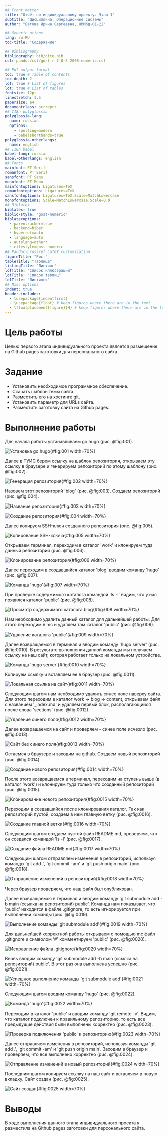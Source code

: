 ```yaml
---
## Front matter
title: "Отчёт по индивидуальному проекту. Этап 1"
subtitle: "Дисциплина: Операционные системы"
author: "Батова Ирина Сергеевна, НММбд-01-22"

## Generic otions
lang: ru-RU
toc-title: "Содержание"

## Bibliography
bibliography: bib/cite.bib
csl: pandoc/csl/gost-r-7-0-5-2008-numeric.csl

## Pdf output format
toc: true # Table of contents
toc-depth: 2
lof: true # List of figures
lot: true # List of tables
fontsize: 12pt
linestretch: 1.5
papersize: a4
documentclass: scrreprt
## I18n polyglossia
polyglossia-lang:
  name: russian
  options:
	- spelling=modern
	- babelshorthands=true
polyglossia-otherlangs:
  name: english
## I18n babel
babel-lang: russian
babel-otherlangs: english
## Fonts
mainfont: PT Serif
romanfont: PT Serif
sansfont: PT Sans
monofont: PT Mono
mainfontoptions: Ligatures=TeX
romanfontoptions: Ligatures=TeX
sansfontoptions: Ligatures=TeX,Scale=MatchLowercase
monofontoptions: Scale=MatchLowercase,Scale=0.9
## Biblatex
biblatex: true
biblio-style: "gost-numeric"
biblatexoptions:
  - parentracker=true
  - backend=biber
  - hyperref=auto
  - language=auto
  - autolang=other*
  - citestyle=gost-numeric
## Pandoc-crossref LaTeX customization
figureTitle: "Рис."
tableTitle: "Таблица"
listingTitle: "Листинг"
lofTitle: "Список иллюстраций"
lotTitle: "Список таблиц"
lolTitle: "Листинги"
## Misc options
indent: true
header-includes:
  - \usepackage{indentfirst}
  - \usepackage{float} # keep figures where there are in the text
  - \floatplacement{figure}{H} # keep figures where there are in the text
---
```


# Цель работы

Целью первого этапа индивидуального проекта является размещение на Github pages заготовки для персонального сайта.

# Задание

* Установить необходимое программное обеспечение.
* Скачать шаблон темы сайта.
* Разместить его на хостинге git.
* Установить параметр для URLs сайта.
* Разместить заготовку сайта на Github pages.

# Выполнение работы

Для начала работы устанавливаем go hugo (рис. @fig:001).

![Установка go hugo](image/1.jpg){#fig:001 width=70%}

Далее в ТУИС берем ссылку на шаблон репозитория, открываем эту ссылку в браузере и генерируем репозиторий по этому шаблону (рис. @fig:002).

![Генерация репозитория](image/2.jpg){#fig:002 width=70%}

Назовем этот репозиторий 'blog' (рис. @fig:003). Создаем репозиторий (рис. @fig:004).

![Название репозитория](image/3.jpg){#fig:003 width=70%}

![Создание репозитория](image/4.jpg){#fig:004 width=70%}

Далее копируем SSH-ключ созданного репозитория (рис. @fig:005).

![Копирование SSH-ключа](image/5.jpg){#fig:005 width=70%}

Открываем терминал, переходим в каталог 'work' и клонируем туда данный репозиторий (рис. @fig:006).

![Клонирование репозитория](image/6.jpg){#fig:006 width=70%}

Далее переходим в создавшийся каталог 'blog' вводим команду 'hugo' (рис. @fig:007).

![Команда 'hugo'](image/7.jpg){#fig:007 width=70%}

При проверке содержимого каталога командой 'ls -l' видим, что у нас появился каталог 'public' (рис. @fig:008).

![Просмотр содержимого каталога blog](image/8.jpg){#fig:008 width=70%}

Нам необходимо удалить данный каталог для дальнейшей работы. Для этого переходим в mc и удаляем там каталог 'public' (рис. @fig:009).

![Удаление каталога 'public'](image/9.jpg){#fig:009 width=70%}

Далее возвращаемся в терминал и вводим команду 'hugo server' (рис. @fig:0010). В результате выполнения данной команды мы получаем ссылку на наш сайт, которая работает только на локальном устройстве.

![Команда 'hugo server'](image/10.jpg){#fig:0010 width=70%}

Копируем ссылку и вставляем ее в браузер (рис. @fig:0011). 

![Локальная ссылка на сайт](image/11.jpg){#fig:0011 width=70%}

Следующим шагом нам необходимо удалить синее поле наверху сайта. Для этого переходим в каталог work -> blog -> content, открываем файл с названием '_index.md' и удаляем первый блок, располагающийся после слова 'sections' (рис. @fig:0012). 

![Удаление синего поля](image/12.jpg){#fig:0012 width=70%}

Далее возвращаемся на сайт и проверяем - синее поле исчезло (рис. @fig:0013).

![Сайт без синего поля](image/13.jpg){#fig:0013 width=70%}

Остаемся в браузере и заходим на github. Создаем новый репозиторий (рис. @fig:0014).

![Создание нового репозитория](image/14.jpg){#fig:0014 width=70%}

После этого возвращаемся в терминал, переходим на ступень выше (в каталог 'work') и клонируем туда только что созданный репозиторий (рис. @fig:0015).

![Клонирование нового репозитория](image/15.jpg){#fig:0015 width=70%}

Переходим в создавшийся после клонирования каталог. Так как репозиторий пустой, создаем в нем главную ветку (рис. @fig:0016).

![Создание главной ветки](image/16.jpg){#fig:0016 width=70%}

Следующим шагом создаем пустой файл README.md, проверяем, что он создался командой 'ls -l' (рис. @fig:0017).

![Создание файла README.md](image/17.jpg){#fig:0017 width=70%}

Следующим шагом отправляем изменения в репозиторий, используя команды 'git add .', 'git commit -am' и 'git push origin main' (рис. @fig:0018).

![Отправление изменений в репозиторий](image/18.jpg){#fig:0018 width=70%}

Через браузер проверяем, что наш файл был опубликован.

Далее возвращаемся в терминал и вводим команду 'git submodule add -b main (ссылка на репозиторий) public'. Команда нам показывает, что 'public' находится в файле .gitignore, то есть игнорируется при выполнении команды (рис. @fig:0019).

![Выполнение команды 'git submodule add'](image/19.jpg){#fig:0019 width=70%}

Для дальнейшей корректной работы открываем с помощью mc файл .gitignore и символом '#' комментируем 'public' (рис. @fig:0020).

![Исправление файла .gitignore](image/20.jpg){#fig:0020 width=70%}

Вновь вводим команду 'git submodule add -b main (ссылка на репозиторий) public'. В этот раз она выполнена успешно (рис. @fig:0021).

![Успешное выполнение команды 'git submodule add'](image/21.jpg){#fig:0021 width=70%}

Следующим шагом вводим команду 'hugo' (рис. @fig:0022).

![Команда 'hugo'](image/22.jpg){#fig:0022 width=70%}

Переходим в каталог 'public' и вводим команду 'git remote -v'. Видим, что каталог подключен к правильному репозиторию, то есть все предыдущие действия были выполнены корректно (рис. @fig:0023).

![Проверка подключения 'public' к репозиторию](image/23.jpg){#fig:0023 width=70%}

Далее отправляем изменения в репозиторий, используя команды 'git add .', 'git commit -am' и 'git push origin main'. Заходим в браузер и проверяем, что все выполнено корректно (рис. @fig:0024).

![Отправление изменений в новый репозиторий](image/24.jpg){#fig:0024 width=70%}

Последним шагом копируем ссылку на наш сайт и вставляем в новую вкладку. Сайт создан (рис. @fig:0025).

![Сайт создан](image/25.jpg){#fig:0025 width=70%}

# Выводы

В ходе выполнения данного этапа индивидуального проекта я разместила на Github pages заготовки для персонального сайта.


